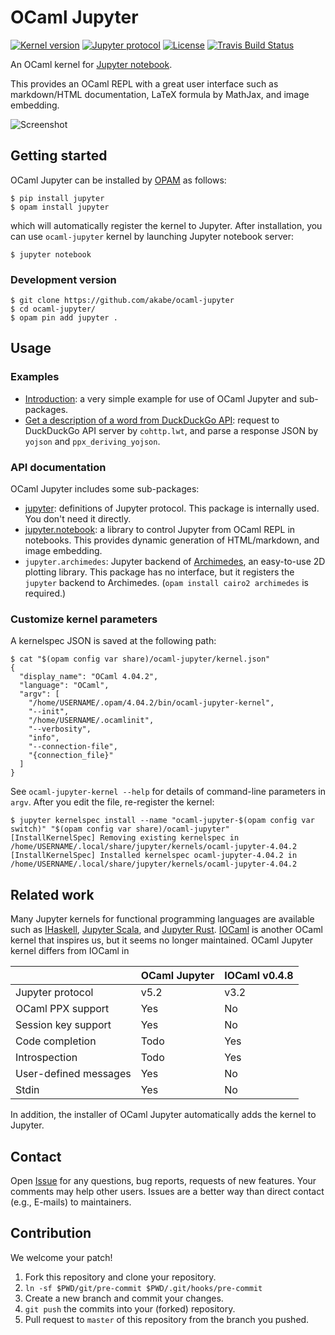 # OCaml Jupyter

[![Kernel version][version-img]][version] [![Jupyter protocol][protocol-img]][protocol] [![License][license-img]][license] [![Travis Build Status][travis-img]][travis]

[version]:      https://github.com/akabe/ocaml-jupyter/releases
[version-img]:  https://img.shields.io/badge/version-0.1.0-blue.svg
[license]:      https://github.com/akabe/ocaml-jupyter/blob/master/LICENSE
[license-img]:  https://img.shields.io/badge/license-MIT-blue.svg
[protocol]:     http://jupyter-client.readthedocs.io/en/stable/messaging.html
[protocol-img]: https://img.shields.io/badge/Jupyter%20protocol-5.2-blue.svg
[travis]:       https://travis-ci.org/akabe/ocaml-jupyter
[travis-img]:   https://img.shields.io/travis/akabe/ocaml-jupyter/master.svg?label=travis
[jupyter]:      http://jupyter.org/
[opam]:         https://opam.ocaml.org/

An OCaml kernel for [Jupyter notebook][jupyter].

This provides an OCaml REPL with a great user interface such as markdown/HTML documentation, LaTeX formula by MathJax, and image embedding.

![Screenshot](https://akabe.github.io/ocaml-jupyter/images/screenshot.png)

## Getting started

OCaml Jupyter can be installed by [OPAM][opam] as follows:

``` console
$ pip install jupyter
$ opam install jupyter
```

which will automatically register the kernel to Jupyter.
After installation, you can use `ocaml-jupyter` kernel by launching Jupyter notebook server:

```console
$ jupyter notebook
```

### Development version

```console
$ git clone https://github.com/akabe/ocaml-jupyter
$ cd ocaml-jupyter/
$ opam pin add jupyter .
```

## Usage

### Examples

- [Introduction][nb-intro]: a very simple example for use of OCaml Jupyter and sub-packages.
- [Get a description of a word from DuckDuckGo API][nb-cohttp-lwt]: request to DuckDuckGo API server by `cohttp.lwt`, and parse a response JSON by `yojson` and `ppx_deriving_yojson`.

[nb-intro]: https://github.com/akabe/ocaml-jupyter/blob/master/notebooks/introduction.ipynb
[nb-cohttp-lwt]: https://github.com/akabe/ocaml-jupyter/blob/master/notebooks/word_description_from_DuckDuckGoAPI.ipynb

### API documentation

OCaml Jupyter includes some sub-packages:

- [jupyter][jupyter-core]: definitions of Jupyter protocol. This package is internally used. You don't need it directly.
- [jupyter.notebook][jupyter-notebook]: a library to control Jupyter from OCaml REPL in notebooks. This provides dynamic generation of HTML/markdown, and image embedding.
- `jupyter.archimedes`: Jupyter backend of [Archimedes][archimedes], an easy-to-use 2D plotting library. This package has no interface, but it registers the `jupyter` backend to Archimedes. (`opam install cairo2 archimedes` is required.)

[jupyter-core]:     https://akabe.github.io/ocaml-jupyter/core/index.html
[jupyter-notebook]: https://akabe.github.io/ocaml-jupyter/notebook/index.html
[archimedes]:       http://archimedes.forge.ocamlcore.org/

### Customize kernel parameters

A kernelspec JSON is saved at the following path:

```console
$ cat "$(opam config var share)/ocaml-jupyter/kernel.json"
{
  "display_name": "OCaml 4.04.2",
  "language": "OCaml",
  "argv": [
    "/home/USERNAME/.opam/4.04.2/bin/ocaml-jupyter-kernel",
    "--init",
    "/home/USERNAME/.ocamlinit",
    "--verbosity",
    "info",
    "--connection-file",
    "{connection_file}"
  ]
}
```

See `ocaml-jupyter-kernel --help` for details of command-line parameters in `argv`. After you edit the file, re-register the kernel:

```console
$ jupyter kernelspec install --name "ocaml-jupyter-$(opam config var switch)" "$(opam config var share)/ocaml-jupyter"
[InstallKernelSpec] Removing existing kernelspec in /home/USERNAME/.local/share/jupyter/kernels/ocaml-jupyter-4.04.2
[InstallKernelSpec] Installed kernelspec ocaml-jupyter-4.04.2 in /home/USERNAME/.local/share/jupyter/kernels/ocaml-jupyter-4.04.2
```

## Related work

Many Jupyter kernels for functional programming languages are available such as [IHaskell][ihaskell], [Jupyter Scala][jupyter-scala], and [Jupyter Rust][jupyter-rs]. [IOCaml][iocaml] is another OCaml kernel that inspires us, but it seems no longer maintained. OCaml Jupyter kernel differs from IOCaml in

|                        | OCaml Jupyter | IOCaml v0.4.8 |
| ---------------------- | ------------- | ------------- |
| Jupyter protocol       | v5.2          | v3.2          |
| OCaml PPX support      | Yes           | No            |
| Session key support    | Yes           | No            |
| Code completion        | Todo          | Yes           |
| Introspection          | Todo          | Yes           |
| User-defined messages  | Yes           | No            |
| Stdin                  | Yes           | No            |

In addition, the installer of OCaml Jupyter automatically adds the kernel to Jupyter.

[ihaskell]:      https://github.com/gibiansky/IHaskell
[jupyter-scala]: https://github.com/alexarchambault/jupyter-scala
[jupyter-rs]:    https://github.com/pwoolcoc/jupyter-rs
[iocaml]:        https://github.com/andrewray/iocaml

## Contact

Open [Issue](https://github.com/akabe/ocaml-jupyter/issues) for any questions, bug reports, requests of new features. Your comments may help other users. Issues are a better way than direct contact (e.g., E-mails) to maintainers.

## Contribution

We welcome your patch!

1. Fork this repository and clone your repository.
2. `ln -sf $PWD/git/pre-commit $PWD/.git/hooks/pre-commit`
3. Create a new branch and commit your changes.
4. `git push` the commits into your (forked) repository.
5. Pull request to `master` of this repository from the branch you pushed.
